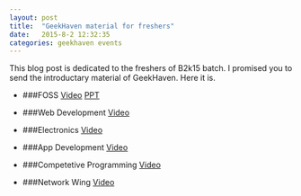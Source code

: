 ```yaml
---
layout: post
title:  "GeekHaven material for freshers"
date:   2015-8-2 12:32:35
categories: geekhaven events
---
```


This blog post is dedicated to  the freshers of B2k15 batch. I promised you to send the introductary material of GeekHaven. Here it is.

* ###FOSS
[Video](https://www.youtube.com/watch?v=a6cc43X2zH8) 
[PPT](https://drive.google.com/file/d/0BwjR0P_bgbsqcmh6WDRFbThhSFU/view)

* ###Web Development
[Video](https://www.powtoon.com/show/g6f182Ygl3m/geekhaven/#/)

* ###Electronics
[Video](https://drive.google.com/file/d/0B5IHB3gNy0Q0eWlZSjVPXzRFM0k/view)

* ###App Development
[Video](https://www.powtoon.com/show/glcHhAdLJ7g/geekhaven_app/)

* ###Competetive Programming
[Video](https://www.powtoon.com/show/e0EkbAlJhyE/geekhaven_codingwing/#/)

* ###Network Wing
[Video](https://www.youtube.com/watch?v=DveBajJUvbQ)

